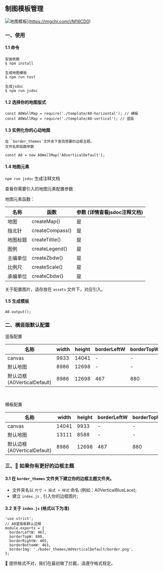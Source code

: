 ## 制图模板管理

![地图模板](https://s2.ax1x.com/2019/11/12/M16CD0.md.gif)](https://imgchr.com/i/M16CD0)

### 一、使用
#### 1.1 命令
```
安装依赖
$ npm install

生成地图模板
$ npm run test

生成jsdoc
$ npm run jsdoc
```

#### 1.2 选择你的地图版式
```
const A0WallMap = require('./template/A0-horizontal'); // 横板
const A0WallMap = require('./template/A0-vertical'); // 竖版
```

#### 1.3 实例化你的心动地图
```
在 `border_themes`文件夹下查找想要的边框主题。
文件名即函数参数

const A0 = new A0WallMap('A0verticalDefault');
```

#### 1.4 地图元素
`npm run jsdoc` 生成注释文档

查看你需要引入的地图元素配置参数

地图元素函数：

|              名称            |            函数          | 参数 (详情查看jsdoc注释文档) |
| ---------------------------- | ----------------------- | -------------------------- |
|            地图               |      createMap()        |             是             |
|            指北针             |      createCompass()    |             是             |
|            地图标题           |      createTiltle()     |             是            |
|            图例               |      createLegend()     |             是            |
|            主编单位           |      createZbdw()       |             是            |
|            比例尺             |      createScale()      |             是            |
|            承编单位           |      createCbdw()       |             是            |

关于配置图片，请存放在 `assets` 文件下，对应引入。

#### 1.5 生成模板
```
A0.output();
```


### 二、横竖版默认配置
竖版配置

|              名称            |    width    |   height  | borderLeftW | borderTopW | borderRightW | borderBottomW |
| ---------------------------- | ----------- | --------- | ----------- | ---------- | ---------- | ---------- |
|             canvas           |    9933     |   14041   |       -     |      -     |       -    |       -    |
|           默认地图            |    8986     |   12698   |       -     |       -    |       -    |       -    |
|  默认边框(A0VerticalDefault)  |    8986     |   12698   |     467     |     880    |     465    |      463   |

<br>

横板配置

|              名称            |    width    |   height  | borderLeftW | borderTopW | borderRightW | borderBottomW |
| ---------------------------- | ----------- | --------- | ----------- | ---------- | ---------- | ---------- |
|             canvas           |    14041     |   9933   |       -     |      -     |       -    |       -    |
|           默认地图            |    13111     |   8588   |       -     |       -    |       -    |       -    |
|  默认边框(A0VerticalDefault)  |    8986     |   12698   |     467     |     880    |     463    |      465   |

### 三、🌹 如果你有更好的边框主题
#### 3.1 在 `border_themes` 文件夹下建立你的边框主题文件夹。
* 文件夹名以 `尺寸 + 版式 + 样式` 命名 (例如：A0VerticalBlueLace);
* 建立 `index.js` , 引入你的边框图片;

#### 3.2 关于 `index.js` (格式以下为准)
```
'use strict';
// A0竖版板默认边框
module.exports = {
  borderLeftW: 467,
  borderTopW: 880,
  borderRightW: 465,
  borderBottomW: 463,
  borderImg: './boder_themes/A0VerticalDefault/border.png',
};
```

🌹 提供格式不对，我们在最初做了拦截，请遵守格式规定。